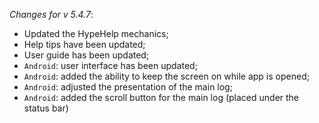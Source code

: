_Changes for v 5.4.7_:
- Updated the HypeHelp mechanics;
- Help tips have been updated;
- User guide has been updated;
- `Android`: user interface has been updated;
- `Android`: added the ability to keep the screen on while app is opened;
- `Android`: adjusted the presentation of the main log;
- `Android`: added the scroll button for the main log (placed under the status bar)
